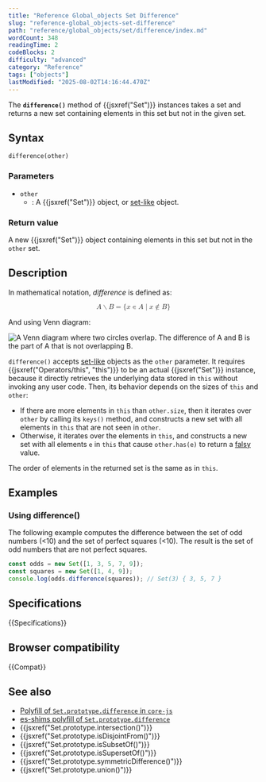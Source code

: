 ```yaml
---
title: "Reference Global_objects Set Difference"
slug: "reference-global_objects-set-difference"
path: "reference/global_objects/set/difference/index.md"
wordCount: 348
readingTime: 2
codeBlocks: 2
difficulty: "advanced"
category: "Reference"
tags: ["objects"]
lastModified: "2025-08-02T14:16:44.470Z"
---
```



The **`difference()`** method of {{jsxref("Set")}} instances takes a set and returns a new set containing elements in this set but not in the given set.

## Syntax

```js-nolint
difference(other)
```

### Parameters

- `other`
  - : A {{jsxref("Set")}} object, or [set-like](/en-US/docs/Web/JavaScript/Reference/Global_Objects/Set#set-like_objects) object.

### Return value

A new {{jsxref("Set")}} object containing elements in this set but not in the `other` set.

## Description

In mathematical notation, _difference_ is defined as:

<!-- Note: the {} need to be double-escaped, once for Yari -->
<!-- prettier-ignore-start -->
<math display="block">
  <semantics><mrow><mi>A</mi><mo>∖</mo><mi>B</mi><mo>=</mo><mo stretchy="false">{</mo><mi>x</mi><mo>∊</mo><mi>A</mi><mo>∣</mo><mi>x</mi><mo>∉</mo><mi>B</mi><mo stretchy="false">}</mo></mrow><annotation encoding="TeX">A\setminus B = \\{x\in A\mid x\notin B\\}</annotation></semantics>
</math>
<!-- prettier-ignore-end -->

And using Venn diagram:

![A Venn diagram where two circles overlap. The difference of A and B is the part of A that is not overlapping B.](diagram.svg)

`difference()` accepts [set-like](/en-US/docs/Web/JavaScript/Reference/Global_Objects/Set#set-like_objects) objects as the `other` parameter. It requires {{jsxref("Operators/this", "this")}} to be an actual {{jsxref("Set")}} instance, because it directly retrieves the underlying data stored in `this` without invoking any user code. Then, its behavior depends on the sizes of `this` and `other`:

- If there are more elements in `this` than `other.size`, then it iterates over `other` by calling its `keys()` method, and constructs a new set with all elements in `this` that are not seen in `other`.
- Otherwise, it iterates over the elements in `this`, and constructs a new set with all elements `e` in `this` that cause `other.has(e)` to return a [falsy](/en-US/docs/Glossary/Falsy) value.

The order of elements in the returned set is the same as in `this`.

## Examples

### Using difference()

The following example computes the difference between the set of odd numbers (<10) and the set of perfect squares (<10). The result is the set of odd numbers that are not perfect squares.

```js
const odds = new Set([1, 3, 5, 7, 9]);
const squares = new Set([1, 4, 9]);
console.log(odds.difference(squares)); // Set(3) { 3, 5, 7 }
```

## Specifications

{{Specifications}}

## Browser compatibility

{{Compat}}

## See also

- [Polyfill of `Set.prototype.difference` in `core-js`](https://github.com/zloirock/core-js#new-set-methods)
- [es-shims polyfill of `Set.prototype.difference`](https://www.npmjs.com/package/set.prototype.difference)
- {{jsxref("Set.prototype.intersection()")}}
- {{jsxref("Set.prototype.isDisjointFrom()")}}
- {{jsxref("Set.prototype.isSubsetOf()")}}
- {{jsxref("Set.prototype.isSupersetOf()")}}
- {{jsxref("Set.prototype.symmetricDifference()")}}
- {{jsxref("Set.prototype.union()")}}
